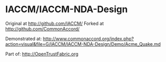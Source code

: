 # IACCM/IACCM-NDA-Design

Original at http://github.com/IACCM/
Forked at http://github.com/CommonAccord/

Demonstrated at:
http://www.commonaccord.org/index.php?action=visual&file=G/IACCM/IACCM-NDA-Design/Demo/Acme_Quake.md

Part of: http://OpenTrustFabric.org


